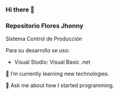 ### Hi there 👋
### Repositorio Flores Jhonny

Sistema Control de Producción

Para su desarrollo se uso:

- Visual Studio: Visual Basic .net

🌱 I’m currently learning new technologies.

💬 Ask me about how I started programming.
